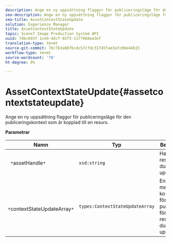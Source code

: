 ```yaml
---
description: Ange en ny uppsättning flaggor för publiceringsläge för den publiceringskontext som är kopplad till en resurs.
seo-description: Ange en ny uppsättning flaggor för publiceringsläge för den publiceringskontext som är kopplad till en resurs.
seo-title: AssetContextStateUpdate
solution: Experience Manager
title: AssetContextStateUpdate
topic: Scene7 Image Production System API
uuid: 74bc693f-1ce9-4dcf-92f5-1177668ea3ef
translation-type: tm+mt
source-git-commit: 7bc7b3a86fbcdc57cfdc31745fae3afc06e44b15
workflow-type: tm+mt
source-wordcount: '78'
ht-degree: 0%

---
```



# AssetContextStateUpdate{#assetcontextstateupdate}

Ange en ny uppsättning flaggor för publiceringsläge för den publiceringskontext som är kopplad till en resurs.

**Parametrar**

| Namn | Typ | Beskrivning |
|---|---|---|
| ` *`assetHandle`*` | `xsd:string` | Hantera den resurs som du vill uppdatera. |
| ` *`contextStateUpdateArray`*` | `types:ContextStateUpdateArray` | En array med kontaktlägen för publicering för den resurs som du vill uppdatera. |

